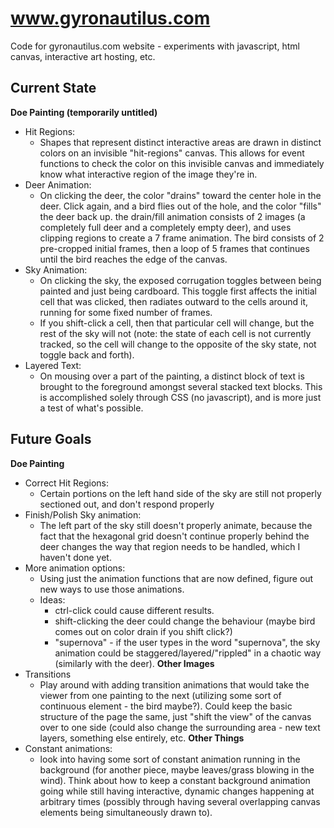 www.gyronautilus.com
====================

Code for gyronautilus.com website - experiments with javascript, html canvas, interactive art hosting, etc.

Current State
-----------------
**Doe Painting (temporarily untitled)**
+ Hit Regions: 
  + Shapes that represent distinct interactive areas are drawn in distinct colors on an invisible "hit-regions" canvas.  This allows for event functions to check the color on this invisible canvas and immediately know what interactive region of the image they're in.
+ Deer Animation: 
  + On clicking the deer, the color "drains" toward the center hole in the deer.  Click again, and a bird flies out of the hole, and the color "fills" the deer back up. the drain/fill animation consists of 2 images (a completely full deer and a completely empty deer), and uses clipping regions to create a 7 frame animation.  The bird consists of 2 pre-cropped initial frames, then a loop of 5 frames that continues until the bird reaches the edge of the canvas.
+ Sky Animation:  
  + On clicking the sky, the exposed corrugation toggles between being painted and just being cardboard. This toggle first affects the initial cell that was clicked, then radiates outward to the cells around it, running for some fixed number of frames.
  + If you shift-click a cell, then that particular cell will change, but the rest of the sky will not (note: the state of each cell is not currently tracked, so the cell will change to the opposite of the sky state, not toggle back and forth).
+ Layered Text:
  + On mousing over a part of the painting, a distinct block of text is brought to the foreground amongst several stacked text blocks.  This is accomplished solely through CSS (no javascript), and is more just a test of what's possible.

Future Goals
-----------------
**Doe Painting**
+ Correct Hit Regions: 
  + Certain portions on the left hand side of the sky are still not properly sectioned out, and don't respond properly
+ Finish/Polish Sky animation: 
  + The left part of the sky still doesn't properly animate, because the fact that the hexagonal grid doesn't continue properly behind the deer changes the way that region needs to be handled, which I haven't done yet.
+ More animation options: 
  + Using just the animation functions that are now defined, figure out new ways to use those animations.
  + Ideas: 
    + ctrl-click could cause different results.
    + shift-clicking the deer could change the behaviour (maybe bird comes out on color drain if you shift click?)
    + "supernova" - if the user types in the word "supernova", the sky animation could be staggered/layered/"rippled" in a chaotic way (similarly with the deer).
**Other Images**
+ Transitions
  + Play around with adding transition animations that would take the viewer from one painting to the next (utilizing some sort of continuous element - the bird maybe?).  Could keep the basic structure of the page the same, just "shift the view" of the canvas over to one side (could also change the surrounding area - new text layers, something else entirely, etc.
**Other Things**
+ Constant animations:
  + look into having some sort of constant animation running in the background (for another piece, maybe leaves/grass blowing in the wind). Think about how to keep a constant background animation going while still having interactive, dynamic changes happening at arbitrary times (possibly through having several overlapping canvas elements being simultaneously drawn to).
